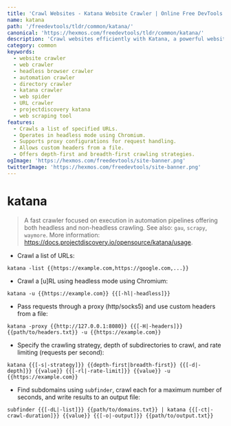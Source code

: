 ```yaml
---
title: 'Crawl Websites - Katana Website Crawler | Online Free DevTools by Hexmos'
name: katana
path: '/freedevtools/tldr/common/katana/'
canonical: 'https://hexmos.com/freedevtools/tldr/common/katana/'
description: 'Crawl websites efficiently with Katana, a powerful website crawler designed for automation pipelines. Discover URLs and analyze web content easily. Free online tool, no registration required.'
category: common
keywords:
  - website crawler
  - web crawler
  - headless browser crawler
  - automation crawler
  - directory crawler
  - katana crawler
  - web spider
  - URL crawler
  - projectdiscovery katana
  - web scraping tool
features:
  - Crawls a list of specified URLs.
  - Operates in headless mode using Chromium.
  - Supports proxy configurations for request handling.
  - Allows custom headers from a file.
  - Offers depth-first and breadth-first crawling strategies.
ogImage: 'https://hexmos.com/freedevtools/site-banner.png'
twitterImage: 'https://hexmos.com/freedevtools/site-banner.png'
---
```


# katana

> A fast crawler focused on execution in automation pipelines offering both headless and non-headless crawling.
> See also: `gau`, `scrapy`, `waymore`.
> More information: <https://docs.projectdiscovery.io/opensource/katana/usage>.

- Crawl a list of URLs:

`katana -list {{https://example.com,https://google.com,...}}`

- Crawl a [u]RL using headless mode using Chromium:

`katana -u {{https://example.com}} {{[-hl|-headless]}}`

- Pass requests through a proxy (http/socks5) and use custom headers from a file:

`katana -proxy {{http://127.0.0.1:8080}} {{[-H|-headers]}} {{path/to/headers.txt}} -u {{https://example.com}}`

- Specify the crawling strategy, depth of subdirectories to crawl, and rate limiting (requests per second):

`katana {{[-s|-strategy]}} {{depth-first|breadth-first}} {{[-d|-depth]}} {{value}} {{[-rl|-rate-limit]}} {{value}} -u {{https://example.com}}`

- Find subdomains using `subfinder`, crawl each for a maximum number of seconds, and write results to an output file:

`subfinder {{[-dL|-list]}} {{path/to/domains.txt}} | katana {{[-ct|-crawl-duration]}} {{value}} {{[-o|-output]}} {{path/to/output.txt}}`
